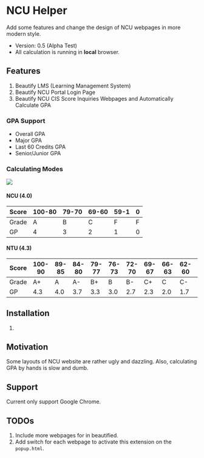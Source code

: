 # NCU Helper
Add some features and change the design of NCU webpages in more modern style.

* Version: 0.5 (Alpha Test)
* All calculation is running in **local** browser.

## Features

1. Beautify LMS (Learning Management System)
2. Beautify NCU Portal Login Page
3. Beautify NCU CIS Score Inquiries Webpages and Automatically Calculate GPA
### GPA Support
* Overall GPA
* Major GPA
* Last 60 Credits GPA
* Senior/Junior GPA
### Calculating Modes

<img src="https://i.imgur.com/QcwunE7.gif">

#### NCU (4.0)

| Score | 100-80 | 79-70 | 69-60 | 59-1 | 0 |
|-------|--------|-------|-------|------|---|
| Grade | A      | B     | C     | F    | F |
| GP    | 4      | 3     | 2     | 1    | 0 |

#### NTU (4.3)

| Score | 100-90 | 89-85 | 84-80 | 79-77 | 76-73 | 72-70 | 69-67 | 66-63 | 62-60 | 59-0 |
|-------|--------|-------|-------|-------|-------|-------|-------|-------|-------|------|
| Grade | A+     | A     | A-    | B+    | B     | B-    | C+    | C     | C-    | F    |
| GP    | 4.3    | 4.0   | 3.7   | 3.3   | 3.0   | 2.7   | 2.3   | 2.0   | 1.7   | 0    |

## Installation

1. 

## Motivation
Some layouts of NCU website are rather ugly and dazzling. Also, calculating GPA
by hands is slow and dumb.

## Support
Current only support Google Chrome.

## TODOs

1. Include more webpages for in beautified.
2. Add switch for each webpage to activate this extension on the `popup.html`.